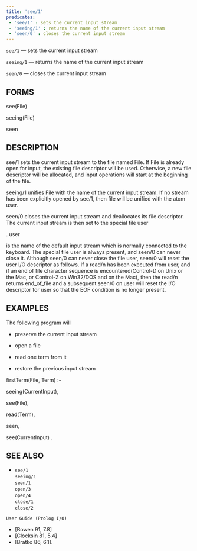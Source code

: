 ```yaml
---
title: 'see/1'
predicates:
 - 'see/1' : sets the current input stream
 - 'seeing/1' : returns the name of the current input stream
 - 'seen/0' : closes the current input stream
---
```

`see/1` — sets the current input stream

`seeing/1` — returns the name of the current input stream

`seen/0` — closes the current input stream


## FORMS

see(File)

seeing(File)

seen


## DESCRIPTION

see/1 sets the current input stream to the file named File. If File is already open for input, the existing file descriptor will be used. Otherwise, a new file descriptor will be allocated, and input operations will start at the beginning of the file.

seeing/1 unifies File with the name of the current input stream. If no stream has been explicitly opened by see/1, then file will be unified with the atom user.

seen/0 closes the current input stream and deallocates its file descriptor. The current input stream is then set to the special file
user

.
user

is the name of the default input stream which is normally connected to the keyboard. The special file user is always present, and seen/0 can never close it. Although seen/0 can never close the file user, seen/0 will reset the user I/O descriptor as follows. If a read/n has been executed from user, and if an end of file character sequence is encountered(Control-D on Unix or the Mac, or Control-Z on Win32/DOS and on the Mac), then the read/n returns end_of_file and a subsequent seen/0 on user will reset the I/O descriptor for user so that the EOF condition is no longer present.


## EXAMPLES

The following program will

- preserve the current input stream

- open a file

- read one term from it

- restore the previous input stream

firstTerm(File, Term) :-

seeing(CurrentInput),

see(File),

read(Term),

seen,

see(CurrentInput) .


## SEE ALSO

- `see/1`  
`seeing/1`  
`seen/1`  
`open/3`  
`open/4`  
`close/1`  
`close/2`  

`User Guide (Prolog I/O)`  
- [Bowen 91, 7.8]  
- [Clocksin 81, 5.4]  
- [Bratko 86, 6.1].
